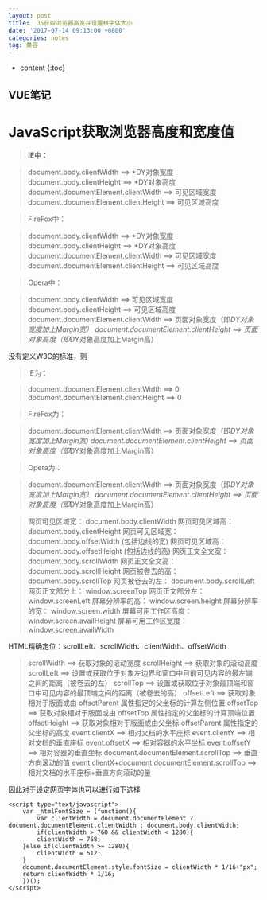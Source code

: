 ```yaml
---
layout: post
title:  JS获取浏览器高宽并设置根字体大小
date: '2017-07-14 09:13:00 +0800'
categories: notes
tag: 兼容
---
```


* content
{:toc}


## VUE笔记


# JavaScript获取浏览器高度和宽度值

> **IE中：** 

> document.body.clientWidth ==> *DY对象宽度
> document.body.clientHeight ==> *DY对象高度
> document.documentElement.clientWidth ==> 可见区域宽度
> document.documentElement.clientHeight ==> 可见区域高度

> FireFox中： 

> document.body.clientWidth ==> *DY对象宽度
> document.body.clientHeight ==> *DY对象高度
> document.documentElement.clientWidth ==> 可见区域宽度
> document.documentElement.clientHeight ==> 可见区域高度

> Opera中： 

> document.body.clientWidth ==> 可见区域宽度
> document.body.clientHeight ==> 可见区域高度
> document.documentElement.clientWidth ==> 页面对象宽度（即*DY对象宽度加上Margin宽）
> document.documentElement.clientHeight ==> 页面对象高度（即*DY对象高度加上Margin高）
 
没有定义W3C的标准，则
> IE为： 

> document.documentElement.clientWidth ==> 0
> document.documentElement.clientHeight ==> 0

> FireFox为：

> document.documentElement.clientWidth ==> 页面对象宽度（即*DY对象宽度加上Margin宽)
> document.documentElement.clientHeight ==> 页面对象高度（即*DY对象高度加上Margin高）

> Opera为：

> document.documentElement.clientWidth ==> 页面对象宽度（即*DY对象宽度加上Margin宽）
> document.documentElement.clientHeight ==> 页面对象高度（即*DY对象高度加上Margin高）


> 网页可见区域宽： document.body.clientWidth
> 网页可见区域高： document.body.clientHeight
> 网页可见区域宽： document.body.offsetWidth (包括边线的宽)
> 网页可见区域高： document.body.offsetHeight (包括边线的高)
> 网页正文全文宽： document.body.scrollWidth
> 网页正文全文高： document.body.scrollHeight
> 网页被卷去的高： document.body.scrollTop
> 网页被卷去的左： document.body.scrollLeft
> 网页正文部分上： window.screenTop
> 网页正文部分左： window.screenLeft
> 屏幕分辨率的高： window.screen.height
> 屏幕分辨率的宽： window.screen.width
> 屏幕可用工作区高度： window.screen.availHeight
> 屏幕可用工作区宽度： window.screen.availWidth

HTML精确定位：scrollLeft、scrollWidth、clientWidth、offsetWidth
> scrollWidth ==> 获取对象的滚动宽度
> scrollHeight ==>  获取对象的滚动高度
> scrollLeft ==> 设置或获取位于对象左边界和窗口中目前可见内容的最左端之间的距离（被卷去的左）
> scrollTop ==> 设置或获取位于对象最顶端和窗口中可见内容的最顶端之间的距离（被卷去的高）
> offsetLeft ==> 获取对象相对于版面或由 offsetParent 属性指定的父坐标的计算左侧位置
> offsetTop ==> 获取对象相对于版面或由 offsetTop 属性指定的父坐标的计算顶端位置
> offsetHeight ==> 获取对象相对于版面或由父坐标 offsetParent 属性指定的父坐标的高度
> event.clientX ==> 相对文档的水平座标
> event.clientY ==> 相对文档的垂直座标
> event.offsetX ==> 相对容器的水平坐标
> event.offsetY ==> 相对容器的垂直坐标
> document.documentElement.scrollTop ==> 垂直方向滚动的值
> event.clientX+document.documentElement.scrollTop ==> 相对文档的水平座标+垂直方向滚动的量

因此对于设定网页字体也可以进行如下选择

```
<script type="text/javascript">
    var _htmlFontSize = (function(){
        var clientWidth = document.documentElement ? document.documentElement.clientWidth : document.body.clientWidth;
        if(clientWidth > 768 && clientWidth < 1280){
    	clientWidth = 768;
    }else if(clientWidth >= 1280){
    	clientWidth = 512; 
    }
    document.documentElement.style.fontSize = clientWidth * 1/16+"px";
  	return clientWidth * 1/16;
    })();
</script>
```

